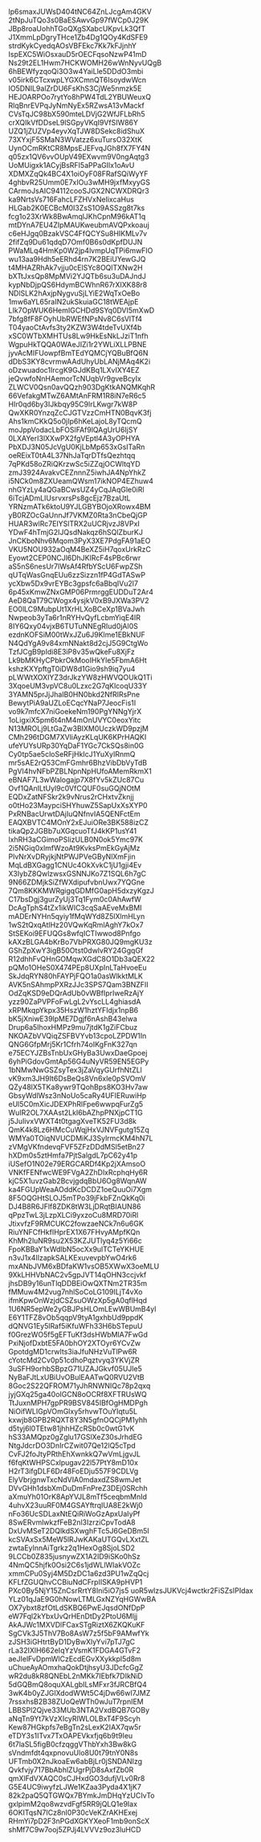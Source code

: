 lp6smaxJUWsD404tNC64ZnLJcgAm4GKV
2tNpJuTQo3s0BaESAwvGp97fWCp0J29K
JBp8roaUohhTGoQXgSXabcUKpvLk3QfT
J1XmmLpDgryTHce1Zb4Dg1QOy4KdSFE9
strdKykCyedqAOsVBFEkc7Kk7kFJjnhY
IspEXC5WiOsxauD5rOECFqsoNzwP41mD
Ns29t2EL1Hwm7HCKWOMH26wWnNyvUQgB
6hBEWfyzqoQi3O3w4YaiLle5DDdO3mbi
v05irk6CTcxwpLYGXCmnQT6IsoydwWcn
IO5DNIL9alZrDU6FsKhS3CjWe5nmzk5E
HEJOARPOo7rytYo8hPW4TdL2YBUWeuxQ
RlqBnrEVPqJyNmNyEx5RZwsA13vMackf
CVsTqJC98bX590mteLDVjG2WfJFLbRh5
crXQIkVfDDseL9lSGpyVKqI9VfSIW86Y
UZQ1jZUZVp4eyvXqTJW8DSekc8idShuX
73XYxjF5SMaN3WVatzz6xuTursO32XtK
UynOCmRKtCR8MpsEJEFvqJGh8fX7FY4N
q05zx1QV6vvOUpV49EXwvm9V0ngAqtg3
UoMUigxk1ACyjBsRFI5aPPaGIlx1oAvU
XDMXZqQk4BC4X1oiOyF08FRafSQiWyYF
4ghbvR25Umm0E7xIOu3wMH9jxfMxyyGS
CArmoJsAIC94112cooSJGX2NCWXDRQr3
ka9NrtsVs716FahcLFZHVxNeIixcaHus
HLGab2K0ECBcM0I3ZsS1O9ASSzg8t7ks
fcg1o23XrWk8BwAmqlJKhCpnM96kAT1q
mtDYnA7EU4ZIpMAUKweubmAVQPxkoauj
c6eHJgq0BzakVSC4FfQCYSu8HIKMLv7v
2fifZq9Du61qdqD7Omf0B6s0dKpfDUJN
PWaMLq4HmKp0W2jp4lvmpUqTPi6mwFIO
wu13aa9Hdh5eERhd4rn7K2BEiUYewGJQ
t4MHAZRhAk7vjju0cElSYc8OQlTXNw2H
bXTtJxsQp8MpMVi2YJQTb6su3uDAJndJ
kypNbDjpQS6HdymBCWhnR67rXIXK88r8
NDlSLK2hAxjpNygvuSjLYiE2WqTxOeBo
1mw6aYL65raIN2ukSkuiaGC18tWEAjpE
LIk7OpWUK6HemIGCHDd9SYq0DVI5mXwD
7bfg8fF8FOyhUbRWEfNPsNv8C6sVlTf4
T04yaoCtAvfs3ty2KZW3W4tdeTvUXf4b
xSC0WTbXMHTUs8Lw9HkEsNkLJziT1nfh
WgpuHkTQQA0WAeJIZi1r2YWLiXLLPBNE
jyvAcMIFUowpfBmTEdYQMCjYQBuBfQ6N
dDbS3KY8cvrmwAAdUhyUbLANjMAq4K2i
oDzwuadoc1IrcgK9GJdKBq1LXvIXY4EZ
jeQvwfoNnHAemorTcNUqbVr9gveBcyIx
ZLWCV0Qsn0avQQzh903DgKtkANQMKqhR
66VefakgMTwZ6AMtAnFRM1R8iN7eR6c5
HIr0qd6by3IJkbqy95C9lrLKwgr7kW8P
QwXKR0YnzqZcCJGTVzzCmHTN0BqvK3fj
Ahs1kmCKkQ5o0jIp6hKeLajoL8yTQcmQ
moJppVodacLbFOSlFAf9lQAgUrU6IjSY
0LXAYerI3lXXwPX2fgVEptl4A3yOPHYA
PbXDJ3N05JcVgU0KjLbMp653xGsITaRn
oeREixT0tA4L37NhJaTqrDTfsQezhtqq
7qPKd58oZRiQKrzwSc5iZZqjOCWltqYD
zmJ3924AvakvCEZnnnZ5iwhJA4NpYhkZ
i5NCk0m8ZXUeamQWsm17ikNOP4EZhuw4
nhGYzLy4aQGaBCwsUZ4yCqJAqGle0iRl
6iTcjADmLIUsrvxrsPs8gcEjz7BzaUtL
YRNzmATk6ktoU9YJLGBYBOjoXRowx4BM
yB0RZOcGaUnnJf7VKMZ0Rta3nCbeQjGP
HUAR3wlRc7EIYSlTRX2uUCRjvzJ8VPxI
YDwF4hTmjG2IJQsdNakqz6hSQlZburKJ
JnCKboNhv6Mqom3PyX3XE7PdgFA91aEO
VKU5NOU932aOqM4BeXZ5iH7qoxUrkRzC
Eyowt2CEP0NCJl6DhJKlRcF4sPBc6rwr
aS5nS6nesUr7lWsAf4RfbYScU6FwpZSh
qUTqWasGnqEUu6zzSizzn1fP4GdTASwP
ycXbw5Dx9vrEYBc3gpsfc6aBbqIVu2l7
6p45xKmwZNxGMP06PrmrggEUDDuT2Ar4
AeD8QaT79CWogx4ysjkV0xB9JXWa3PV2
EO0lLC9MubpUt1XrHLXoBCeXp1BVaJwh
Nwpeob3yTa6r1nRYHvQyfLcbmYiqE4IR
8IY6Qxy04vjxB6TUTuNNEgRIud0jAl0S
ezdnKOFSiM00tWxJZu6J9Klme1EBkNUF
N4QdYgA9v84xmNNakt8d2cjJ5G9CtgWo
TzfJCgB9pIdi8E3iP8v35wQkeFu8XjFz
Lk9bMKHyCPbkrOkMooIHkYle5FbmA6Ht
kshzKXYpftgT0iDW8d1Gio9sh9iq7yu4
pLWWtXOXIYZ3drJkzYW8zHWVQOUkQ1Ti
3XqoeUM3vpVC8u0Lzxc2G7qKlcoqU33Y
3YAMN5prJjJhaIB0HN0bkd2NfRIRsPne
BewytPiA9aUZLoECqcYNaP7JeocFis1I
vo9k7mfcX7niGoekeNm190PgYNNgYjrX
1oLigxiX5pm6t4nM4mOnUVYC0eoxYitc
N13MROLj9LtGaZw3BIXM0UczkWD9pzjM
CMh296tDGM7XVliAyzKLqUK6KPrHAQKI
ufeYUYsURp30YqDaF1YGc7CkSQs8in0G
Cy0tp5ae5cloSeRFjHkIcJ1YuXyIRnmQ
mr5sAE2rQ53CmFGmhr6BhzVibDbVyTdB
PgVI4hvNFbPZBLNpnNpHUfoAMemRkmX1
eBNAF7L3wWalogajp7X8fYv5kZUc87Cu
Ovf1QAnILtUyl9c0VfCQUF0suGQjNOtM
EQDxZatNFSkr2k9vNrus2rCHxtvZknjj
o0tHo23MaypciSHYhuwZ5SapUxXsXYP0
PxRNBacUrwtDAjIuQNfnvIA5QENFctEm
EAQXBVTC4MOnY2xEJuiORe3BK588izCZ
tikaQp2JGBb7uXGqcuoTfJ4kKP1usY41
lxhRH3aCGimoPSIizULB0N0ok5Ymc97K
2i5NGiq0xlmfWzoAt9KvksPmEkGyAjMz
PlvNrXvDRyjkjNtPWJPVeGByNlXmFjin
MqLdBXGagg1CNUc4OkXvkC1jU1gji4Ev
X3IybZ8QwlzwsxGSNNJKo7Z1SQL6h7gC
9N66ZDMjkSiZfWXdipufvbnUwx7YQGne
7Qm8KKKMWRgigqGDMfG0apH5dxzyKgzJ
C17bsDgj3gurZyUj3Tq1Fym0c0AhAwfW
DcAgTphS4tZx1ikWIC3cqSaAEveMxBMI
mADErNYHn5qyiy1fMqWYd8Z5lXlmHLyn
1wS2tQxqAtlHz20VQwKqRmlAghY7kOx7
StSEKoi9EFUQGs8wfqICTIwwod8Pnfgo
kAXzBLGA4bKrBo7VbPRXG80JQ9mgKU3z
GShZpXwY3igB50Otst0dwlvRY24GgqGf
R12dhhFvQHnGOMqwXGdC8O1Db3aQEX22
pQMo1OHeS0X474PEp8UXpInLTaHvoeEu
SkJdqRYN80hFAYPjFQO1a0asWlkktMLK
AVK5nSAhmpPXRzJJc3SPS7Qam3BNZFII
OdZqKSD9eDQrAdUb0vWBfIprIweRzAjY
yzz90ZaPVPFoFwLgL2vYscLL4ghiasdA
xRPMkqpYkpx35HszW1hztYFIdjx1npB6
bK5jXniwE39lpME7Dgjf6nAshB43elwa
Drup6a5IhoxHMPz9mu7jtdK1gZiFCbuz
NKOAZbVVQiqZSFBVYvb13cpoLZPDW1In
QNG6GfpMrj5Kr1Cfrh74oIKgFnK327qn
e75ECYJZBsTnbUxGHyBa3UwxDaeGpoej
6yhPiGdovGmtAp56G4uNyVR59EN5EGPy
1bNMwNwGSZsyTex3jZaVqyGUrfhNtZLl
vK9xm3JH9It6DsBeQs8Vn6xle0pSVOmV
QZy48lX5TKa8ywr9TQohBps8KO3Hv7aw
GbsyWdlWsz3nNoUo5caRy4UFIERuwiHp
eUl5C0mXicJDEXPhRlFpe6wwpqFurZg5
WuIR2OL7XAAst2LkI6bAZhpPNXjpCT1G
j5JuIivxVWXT4t0tgagXveTK52FU3d8k
QmK4k8Lz6HMcCuWqjHxVJNVFgutg15Zq
WMYa0TOiqNVUCDMiKJ3SylrmcKM4hN7L
zVMgVKfndevqFVF5ZFzDDdMSl5etBn27
hXDm0s5ztHmfa7PjtSalgdL7pC62y41p
iUSefO1N02e79ERGCARDf4Kp2jXAmsoO
VNKfFENfwcWE9FVgA2ZhDlxRcphqHy6R
kjC5X1uvzGab2BcvjgdqBbU6Og8WqnAW
ka4FGUpWeaAOddKcDCDZ1oeQuuOi7Xgm
8F5OQGHtSLOJ5mTPo39jFkbFZnQkKq0i
DJ4B8R6JFlf8ZDK8tW3LjDRqtBIAUN86
qPpzTwL3jLzpXLCi9yxzoCu8MRD70iRl
JtixvfzF9RMCUKC2fowzaeNCk7n6u6GK
RiuYNFCfHkfIHprEX1X67FHvyAMpfKQn
KhMh2luNR9su2X53KZJUTlyq4z5Yi66c
FpoKBBaY1xWdlbN5ocXx9ulTCTeYKHUE
n3vJ1x4IlzapkSALKExuvevpbYwO4rk6
mxANbJVM6xBDfaKW1vsOB5XWwX3oeMLU
9XkLHHVbNAC2v5gpJVT14qOHN3ccjvkf
jhsDB9y16unTlqDDBEiOwQXTNm2TR35m
fMMuw4M2vug7nhlSoCoLG109ILjT4vXo
ifmKpwOnWzjdCSZsuOWzXp5gA0qflHqd
1U6NR5epWe2yGBJPsHLOmLEwWBUmB4yl
E6Y1TFZ8vOb5qqpV9tyA1gxhbUd9ppdK
dQNVG1Ey5lRaf5iKfuWFh33H6bSTepuU
f0GrezWO5f5gEFTuKf3dsHWbMlA7FwGd
PxiNjofDxbtE5FA0bhOY2XTOyr6YCvZw
GpotdgMD1crwIts3iaJfuNHzVuTlPw6R
cYotcMd2Cv0p51cdhoPqztvyq3YKVjZR
3uSFH9orhbSBpzG71UZAJGkvf05UJle5
NyBaFJtLxUBiUvOBulEAATwQ0RVU2VtB
8Goc2S22QFROM71yJhRNWNIQc78p2qxq
jyjGXq25ga40oIGCN8oOCRf8XFTRUsWQ
TtJuxnMPH7gpPR9BSV845IBfOgHMDPgh
NiOifWLIGpVOmGlxy5rhvwTOuYIqtu5L
kxwjb8GPB2RQXT8Y3N5gfnOQCjPM1yhh
d5tyj6l0TEtw81jhhHZcRSb0c0wtG1vK
hS33AMQpz0gZglu17GSlXeZ30sJrhdEG
NtgJdcrDO3DnIrCZwit07Qe12lQ5cTpd
CvFJ2foJtyPRthEhXwnkkQ7wVmLjgvJL
f6fqKtWHPSCxlpugav22l57PtY8mD10x
H2rT3ifgDLF6Dr48FoEDju557F9CDLVg
ElyVbrjgnwTxcNdVIA0mdaxdZS8wmJet
DVvGHh1dsbXmDuDmFnPreZ3DEj0SRchh
aXmuYh01OrK8ApYVJL8mTf5ceqbmMnId
4uhvX23uuRF0M4GSAYftrqIUA8E2kWj0
nFo36UcSDLaxNtEQiRiWoGzApxUaIyPf
8SwERvmlwkzfFeB2nl3IzrziCpvTodA8
DxUvMSeT2DQlkdSXwghFTc5J6GeDBm5I
kcSVAxSx5MeW5lRJwKAKaUTGQvLXxtZL
zwtaEyInnAiTgrkz2q1HexOg8SjoLSD2
9LCCb0Z835jusnywZX1A2ID9iSKo0hSz
4NmQC5hjfk0Osi2C6s1jdWLlWIakVOZc
xmmCPu0Syj4M5DzDC1a6zd3PU1wZqQcj
KFLfZGUQhvCCBiuNdCFrpIISKA9pHVP1
PXc0By5NjY15ZnCsrRrtY8Ini5iO7js5
uoR5wlzsJUKVcj4wctkr2FiSZsIPIdax
YLz01qJaE9G0hNowLTMLGxNZYqHGWwBA
OX7ybxt8zfOtLdSKBQ6PwEJqsdONfDpP
eW7Fql2kYbxUvQrHEnDtDy2PtoU6Mljj
AkAJWc1MXVDlFCaxSTgRiztX6ZKQKuKF
SgCVk3J5ThV7Bo8AsW7z5f5bF9AMwfYk
zJSH3iGHtrtByD1DyBwXlyYvi7pTJ7gC
rLa32IXlH662eIqYzVsmK1FDGA4GTvF2
aeJIelFvDpmWlCzEcdEGvXXykkpl5d8m
uChueAyAOmxhaQokDtjhsyU3JDcfcGgZ
wR2du8kR8QNEbL2nMKk7IEbfk7DIkNiD
5dGQBmQ8oquXALgbILsMFxr3fJRCBfQ4
3wK4b0yZJGlXdodWWt5C4jDw66wI7JMZ
7rssxhsB2B38ZUoQeWTh0wJuT7rpnIEM
LBBSPl2Qjve33MUb3NTA2VxdBQB7GOBy
aNqTn9Yt7kVzXIcyRIWLOLBxT4F9Scyh
Kew87HGkpfs7eBgTn2sLexK2IAX7qw5r
eTDY3s1ITvx7TxOAPEVkxfjq6b9t9Ieu
6t7laSL5figB0cfzqggVThbYxh3Bw8kG
sVndmfdt4qxpnovuUlo8U0t79tnY0N8s
UFTmb0X2nJkoaEw6abBjLr0jSNDANIzg
Qvkfvjy717BbAbhlZUgrPjD8sAxfZb0R
qmXlFdVXAQC0sCJHxdGO3dufjVLv0Rr8
G5E4UC9iwyfzLJWe1KZaa3Pyda4X1jK7
82k2paQ5QTGWQx7BYmkJmDHqYzUCIvTo
gxlpimM2qo8wzvdFgf5RR9jQLQ1e9Iax
6OKITqsN7ICz8nI0P30cVeKZrAKHExej
RHmYi7pD2F3nPGdXGKYXeoF1mb9onScX
shMf7C9w7ooj5ZPJj4LVVVz9oz3luHCD
